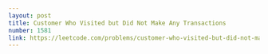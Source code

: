 ```yaml
---
layout: post
title: Customer Who Visited but Did Not Make Any Transactions
number: 1581
link: https://leetcode.com/problems/customer-who-visited-but-did-not-make-any-transactions
---
```

